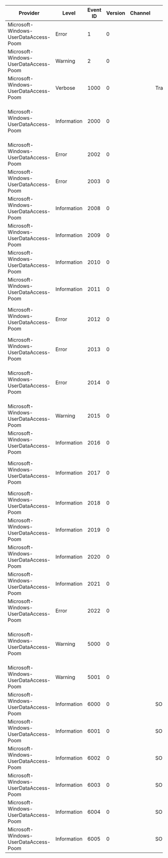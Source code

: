 Provider                               |  Level        |  Event ID  |  Version  |  Channel  |  Task                                 |  Opcode  |  Keyword           |  Message
---------------------------------------|---------------|------------|-----------|-----------|---------------------------------------|----------|--------------------|----------------------------------------------------------------------------------------------------------------------------------
Microsoft-Windows-UserDataAccess-Poom  |  Error        |  1         |  0        |           |                                       |          |  Error             |  Error: {P1_HResult} Location: {P2_String} Line Number: {P3_UInt32}
Microsoft-Windows-UserDataAccess-Poom  |  Warning      |  2         |  0        |           |                                       |          |                    |  Error Propagated: {P1_HResult} Location: {P2_String} Line Number: {P3_UInt32}
Microsoft-Windows-UserDataAccess-Poom  |  Verbose      |  1000      |  0        |           |  Trace                                |          |  Debug             |
Microsoft-Windows-UserDataAccess-Poom  |  Information  |  2000      |  0        |           |                                       |          |  POOM_Appointment  |  ScheduleExternalNotify: CeRunAppAtTime executed, Process: {Prop_Process_UnicodeString} GetLastError: {Prop_ErrorCode}
Microsoft-Windows-UserDataAccess-Poom  |  Error        |  2002      |  0        |           |                                       |          |  POOM              |  SetProperty failed for property = {Prop_Handle}, Flag = {Prop_HRESULT}, Error = {Prop_UINT}
Microsoft-Windows-UserDataAccess-Poom  |  Error        |  2003      |  0        |           |                                       |          |  POOM              |  Validate failed for property = {Prop_Handle}, Error = {Prop_HRESULT}
Microsoft-Windows-UserDataAccess-Poom  |  Information  |  2008      |  0        |           |                                       |          |  POOM              |
Microsoft-Windows-UserDataAccess-Poom  |  Information  |  2009      |  0        |           |                                       |          |  POOM              |  POOM AggregateCache is being backed up to file, size is {Prop_UInt32} bytes.
Microsoft-Windows-UserDataAccess-Poom  |  Information  |  2010      |  0        |           |                                       |          |  POOM              |  POOM Store being deleted id = {Prop_UInt32}.
Microsoft-Windows-UserDataAccess-Poom  |  Information  |  2011      |  0        |           |                                       |          |  POOM              |  POOM Folder being deleted type = {Prop_Handle}, store = {Prop_HRESULT}, id = {Prop_UINT}.
Microsoft-Windows-UserDataAccess-Poom  |  Error        |  2012      |  0        |           |                                       |          |  POOM              |  CALSTORE setting global object id with size = {Prop_Handle}, store = {Prop_HRESULT}, id = {Prop_UINT}.
Microsoft-Windows-UserDataAccess-Poom  |  Error        |  2013      |  0        |           |                                       |          |  POOM              |  CALSTORE creating appointment with no GlobjId enumtype = {Prop_UInt32}.
Microsoft-Windows-UserDataAccess-Poom  |  Error        |  2014      |  0        |           |                                       |          |  POOM              |  CALSTORE getting global object id with size = {Prop_HexInt1}, found = {Prop_Bool}, store = {Prop_HexInt2}, id = {Prop_HexInt3}.
Microsoft-Windows-UserDataAccess-Poom  |  Warning      |  2015      |  0        |           |                                       |          |  POOM              |
Microsoft-Windows-UserDataAccess-Poom  |  Information  |  2016      |  0        |           |                                       |          |  POOM              |  Aggregate Get Picture Path, ContactId: {P1_UInt32} Path: {P2_String} PropId: {P3_UInt32}
Microsoft-Windows-UserDataAccess-Poom  |  Information  |  2017      |  0        |           |                                       |          |  POOM              |  Contact Set Picture, ContactId: {P1_UInt32} Path: {P2_String} PropId: {P3_UInt32} Type: {P4_UInt32}
Microsoft-Windows-UserDataAccess-Poom  |  Information  |  2018      |  0        |           |                                       |          |  POOM              |  Contact Set Picture Stream, ContactId: {Prop_UInt32} PropId {Prop_Hex_UInt32}
Microsoft-Windows-UserDataAccess-Poom  |  Information  |  2019      |  0        |           |                                       |          |  POOM              |  Fill String prop out of memory, PropId: {P1_HexInt} New Val: {P2_UnicodeString}
Microsoft-Windows-UserDataAccess-Poom  |  Information  |  2020      |  0        |           |                                       |          |  POOM              |  POOM AggregateCache Get Generation Value {Prop_UInt32}
Microsoft-Windows-UserDataAccess-Poom  |  Information  |  2021      |  0        |           |                                       |          |  POOM              |  POOM AggregateCache Set Generation Value {Prop_UInt32}
Microsoft-Windows-UserDataAccess-Poom  |  Error        |  2022      |  0        |           |                                       |          |  Error             |  Invalid recurrence type ({Prop_UInt32}) for Appt ({Prop_Hex_UInt32})
Microsoft-Windows-UserDataAccess-Poom  |  Warning      |  5000      |  0        |           |                                       |          |  POOM              |  Critical Section {Prop_CriticalSection_Name} was held for {Prop_TimeHeld} milliseconds. Release Function: {Prop_ReleaseFunction}
Microsoft-Windows-UserDataAccess-Poom  |  Warning      |  5001      |  0        |           |                                       |          |  POOM              |  {Prop_UInt32}: Function Ptr: {Prop_Hex_UInt32}
Microsoft-Windows-UserDataAccess-Poom  |  Information  |  6000      |  0        |           |  SODA_ActivitySnapshot                |  Start   |  Performance       |  Snapshot generation started for: {{P1_UInt32}.{P2_UInt32}.{P3_UInt32}}
Microsoft-Windows-UserDataAccess-Poom  |  Information  |  6001      |  0        |           |  SODA_ActivitySnapshot                |  Stop    |  Performance       |  Snapshot generation completed for: {{P1_UInt32}.{P2_UInt32}.{P3_UInt32}}
Microsoft-Windows-UserDataAccess-Poom  |  Information  |  6002      |  0        |           |  SODA_ActivitySnapshot_AggregateFeed  |  Start   |  Performance       |  Snapshot generation started for: {{P1_UInt32}.{P2_UInt32}.{P3_UInt32}}
Microsoft-Windows-UserDataAccess-Poom  |  Information  |  6003      |  0        |           |  SODA_ActivitySnapshot_AggregateFeed  |  Stop    |  Performance       |  Snapshot generation completed for: {{P1_UInt32}.{P2_UInt32}.{P3_UInt32}}
Microsoft-Windows-UserDataAccess-Poom  |  Information  |  6004      |  0        |           |  SODA_ActivitySnapshot_MergeFeed      |  Start   |  Performance       |
Microsoft-Windows-UserDataAccess-Poom  |  Information  |  6005      |  0        |           |  SODA_ActivitySnapshot_MergeFeed      |  Stop    |  Performance       |